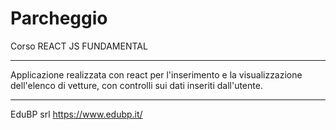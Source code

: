 # Parcheggio 


Corso REACT JS FUNDAMENTAL 

-----

Applicazione realizzata con react per l'inserimento e la visualizzazione dell'elenco di vetture, con controlli sui dati inseriti dall'utente.

-----

EduBP srl
https://www.edubp.it/

